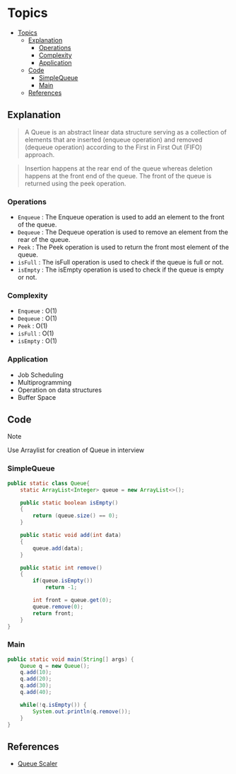# Topics
- [Topics](#Topics)
  - [Explanation](#Explanation)
    - [Operations](#Operations)  
    - [Complexity](#Complexity)
    - [Application](#Application)
  - [Code](#Code)
    - [SimpleQueue](#SimpleQueue)
    - [Main](#Main)   
  - [References](#references)

## Explanation

> A Queue is an abstract linear data structure serving as a collection of elements that are inserted (enqueue operation) and removed (dequeue operation) according to the First in First Out (FIFO) approach.

> Insertion happens at the rear end of the queue whereas deletion happens at the front end of the queue. The front of the queue is returned using the peek operation.

### Operations
- `Enqueue` : The Enqueue operation is used to add an element to the front of the queue.
- `Dequeue` : The Dequeue operation is used to remove an element from the rear of the queue.
- `Peek` : The Peek operation is used to return the front most element of the queue.
- `isFull` : The isFull operation is used to check if the queue is full or not.
- `isEmpty` : The isEmpty operation is used to check if the queue is empty or not.

### Complexity
- `Enqueue` : O(1)
- `Dequeue` : O(1)
- `Peek` : O(1)
- `isFull` : O(1)
- `isEmpty` : O(1)

### Application
- Job Scheduling
- Multiprogramming
- Operation on data structures
- Buffer Space

## Code
> [!NOTE]
> Use Arraylist for creation of Queue in interview

### SimpleQueue
```Java
public static class Queue{
    static ArrayList<Integer> queue = new ArrayList<>();

    public static boolean isEmpty()
    {
        return (queue.size() == 0);
    }

    public static void add(int data)
    {
        queue.add(data);
    }

    public static int remove()
    {
        if(queue.isEmpty())
            return -1;

        int front = queue.get(0);
        queue.remove(0);
        return front;
    }
}
```

### Main
```Java
public static void main(String[] args) {
    Queue q = new Queue();
    q.add(10);
    q.add(20);
    q.add(30);
    q.add(40);

    while(!q.isEmpty()) {
        System.out.println(q.remove());
    }
}
```

## References
- [Queue Scaler](https://www.scaler.com/topics/data-structures/queue-in-data-structure/)

